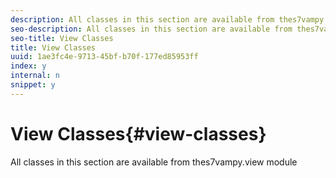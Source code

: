 ```yaml
---
description: All classes in this section are available from thes7vampy.view module
seo-description: All classes in this section are available from thes7vampy.view module
seo-title: View Classes
title: View Classes
uuid: 1ae3fc4e-9713-45bf-b70f-177ed85953ff
index: y
internal: n
snippet: y
---
```


# View Classes{#view-classes}

All classes in this section are available from thes7vampy.view module

